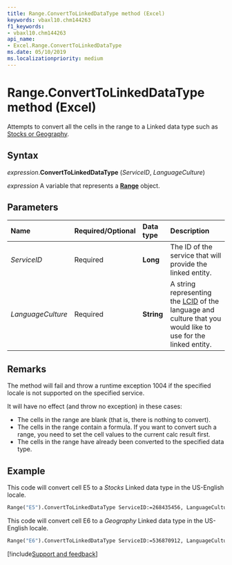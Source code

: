 ```yaml
---
title: Range.ConvertToLinkedDataType method (Excel)
keywords: vbaxl10.chm144263
f1_keywords:
- vbaxl10.chm144263
api_name:
- Excel.Range.ConvertToLinkedDataType
ms.date: 05/10/2019
ms.localizationpriority: medium
---
```



# Range.ConvertToLinkedDataType method (Excel)

Attempts to convert all the cells in the range to a Linked data type such as [Stocks or Geography](https://support.office.com/article/stock-quotes-and-geographic-data-61a33056-9935-484f-8ac8-f1a89e210877).

## Syntax

_expression_.**ConvertToLinkedDataType** (_ServiceID_, _LanguageCulture_)

_expression_ A variable that represents a **[Range](Excel.Range(Object).md)** object.


## Parameters

|Name|Required/Optional|Data type|Description|
|:-----|:-----|:-----|:-----|
| _ServiceID_|Required| **Long**|The ID of the service that will provide the linked entity.|
| _LanguageCulture_|Required| **String**|A string representing the [LCID](/openspecs/windows_protocols/ms-lcid/a9eac961-e77d-41a6-90a5-ce1a8b0cdb9c) of the language and culture that you would like to use for the linked entity. |

## Remarks

The method will fail and throw a runtime exception 1004 if the specified locale is not supported on the specified service.

It will have no effect (and throw no exception) in these cases:

- The cells in the range are blank (that is, there is nothing to convert).
- The cells in the range contain a formula. If you want to convert such a range, you need to set the cell values to the current calc result first.
- The cells in the range have already been converted to the specified data type.

## Example

This code will convert cell E5 to a _Stocks_ Linked data type in the US-English locale.

```vb
Range("E5").ConvertToLinkedDataType ServiceID:=268435456, LanguageCulture:= "en-US"
```

This code will convert cell E6 to a _Geography_ Linked data type in the US-English locale.

```vb
Range("E6").ConvertToLinkedDataType ServiceID:=536870912, LanguageCulture:= "en-US"
```



[!include[Support and feedback](~/includes/feedback-boilerplate.md)]
